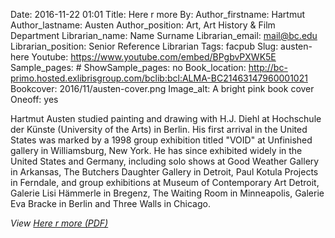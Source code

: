 Date: 2016-11-22 01:01
Title: Here r more
By:
Author_firstname: Hartmut 
Author_lastname: Austen
Author_position: Art, Art History & Film Department
Librarian_name: Name Surname
Librarian_email: mail@bc.edu
Librarian_position: Senior Reference Librarian
Tags: facpub
Slug: austen-here
Youtube: https://www.youtube.com/embed/BPgbvPXWK5E
Sample_pages: #
ShowSample_pages: no
Book_location: http://bc-primo.hosted.exlibrisgroup.com/bclib:bcl:ALMA-BC21463147960001021
Bookcover: 2016/11/austen-cover.png
Image_alt: A bright pink book cover
Oneoff: yes

Hartmut Austen studied painting and drawing with H.J. Diehl at Hochschule der K&uuml;nste (University of the Arts) in Berlin. His first arrival in the United States was marked by a 1998 group exhibition titled "VOID" at Unfinished gallery in Williamsburg, New York. He has since exhibited widely in the United States and Germany, including solo shows at Good Weather Gallery in Arkansas, The Butchers Daughter Gallery in Detroit, Paul Kotula Projects in Ferndale, and group exhibitions at Museum of Contemporary Art Detroit, Galerie Lisi H&auml;mmerle in Bregenz, The Waiting Room in Minneapolis, Galerie Eva Bracke in Berlin and Three Walls in Chicago.

<em>View <a href="http://library.bc.edu/theme/img/facpub/2016/11/austen-here-r-more.pdf">Here r more (PDF)</a> </em>
